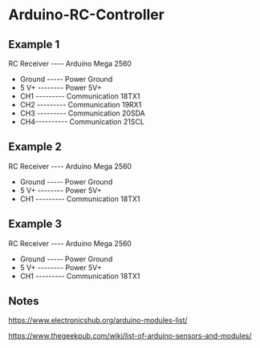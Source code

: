 # Arduino-RC-Controller

## Example 1

RC Receiver   ----   Arduino Mega 2560
- Ground ----- Power Ground
- 5 V+  -------- Power 5V+ 
- CH1 --------- Communication 18TX1
- CH2 --------- Communication 19RX1
- CH3 --------- Communication 20SDA
- CH4---------- Communication 21SCL


## Example 2

RC Receiver   ----   Arduino Mega 2560
- Ground ----- Power Ground
- 5 V+  -------- Power 5V+ 
- CH1 --------- Communication 18TX1


## Example 3

RC Receiver   ----   Arduino Mega 2560
- Ground ----- Power Ground
- 5 V+  -------- Power 5V+ 
- CH1 --------- Communication 18TX1


## Notes
   https://www.electronicshub.org/arduino-modules-list/

   https://www.thegeekpub.com/wiki/list-of-arduino-sensors-and-modules/
  
